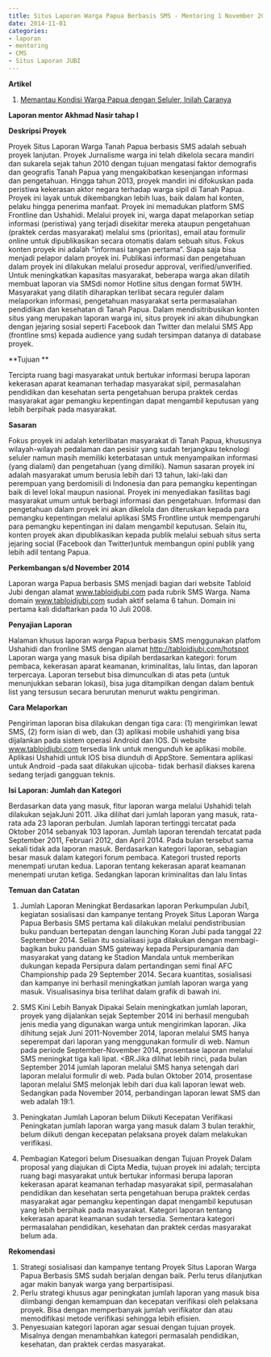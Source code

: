 ```yaml
---
title: Situs Laporan Warga Papua Berbasis SMS - Mentoring 1 November 2014
date: 2014-11-01
categories:
- laporan
- mentoring
- CMS
- Situs Laporan JUBI
---
```


**Artikel**

1. [Memantau Kondisi Warga Papua dengan Seluler, Inilah Caranya](http://ciptamedia.org/memantau-kondisi-warga-papua-dengan-seluler-inilah-caranya/)

**Laporan mentor Akhmad Nasir tahap I**

**Deskripsi Proyek**

Proyek Situs Laporan Warga Tanah Papua berbasis SMS adalah sebuah proyek lanjutan. Proyek Jurnalisme warga ini telah dikelola secara mandiri dan sukarela sejak tahun 2010 dengan tujuan mengatasi faktor demografis dan geografis Tanah Papua yang mengakibatkan kesenjangan informasi dan pengetahuan. 
Hingga tahun 2013, proyek mandiri ini difokuskan pada peristiwa kekerasan aktor negara terhadap warga sipil di Tanah Papua. Proyek ini layak untuk dikembangkan lebih luas, baik dalam hal konten, pelaku hingga penerima manfaat. Proyek ini memadukan platform SMS Frontline dan Ushahidi. Melalui proyek ini, warga dapat melaporkan setiap informasi (peristiwa) yang terjadi disekitar mereka ataupun pengetahuan (praktek cerdas masyarakat) melalui sms (prioritas), email atau formulir online untuk dipublikasikan secara otomatis dalam sebuah situs. Fokus konten proyek ini adalah “informasi tangan pertama”. Siapa saja bisa menjadi pelapor dalam proyek ini. Publikasi informasi dan pengetahuan dalam proyek ini dilakukan melalui prosedur approval, verified/unverified. 
Untuk meningkatkan kapasitas masyarakat, beberapa warga akan dilatih membuat laporan via SMSdi nomor Hotline situs dengan format 5W1H. Masyarakat yang dilatih diharapkan terlibat secara reguler dalam melaporkan informasi, pengetahuan masyarakat serta permasalahan pendidikan dan kesehatan di Tanah Papua. Dalam mendisitribusikan konten situs yang merupakan laporan warga ini, situs proyek ini akan dihubungkan dengan jejaring sosial seperti Facebook dan Twitter dan melalui SMS App (frontline sms) kepada audience yang sudah tersimpan datanya di database proyek.

**Tujuan **

Tercipta ruang bagi masyarakat untuk bertukar informasi berupa laporan kekerasan aparat keamanan terhadap masyarakat sipil, permasalahan pendidikan dan kesehatan serta pengetahuan berupa praktek cerdas masyarakat agar pemangku kepentingan dapat mengambil keputusan yang lebih berpihak pada masyarakat.

**Sasaran**

Fokus proyek ini adalah keterlibatan masyarakat di Tanah Papua, khususnya wilayah-wilayah pedalaman dan pesisir yang sudah terjangkau teknologi seluler namun masih memiliki keterbatasan untuk menyampaikan informasi (yang dialami) dan pengetahuan (yang dimiliki). Namun sasaran proyek ini adalah masyarakat umum berusia lebih dari 13 tahun, laki-laki dan perempuan yang berdomisili di Indonesia dan para pemangku kepentingan baik di level lokal maupun nasional. Proyek ini menyediakan fasilitas bagi masyarakat umum untuk berbagi informasi dan pengetahuan. Informasi dan pengetahuan dalam proyek ini akan dikelola dan diteruskan kepada para pemangku kepentingan melalui aplikasi SMS Frontline untuk mempengaruhi para pemangku kepentingan ini dalam mengambil keputusan. Selain itu, konten proyek akan dipublikasikan kepada publik melalui sebuah situs serta jejaring social (Facebook dan Twitter)untuk membangun opini publik yang lebih adil tentang Papua.

**Perkembangan s/d November 2014**

Laporan warga Papua berbasis SMS menjadi bagian dari website Tabloid Jubi dengan alamat www.tabloidjubi.com pada rubrik SMS Warga. 
Nama domain www.tabloidjubi.com sudah aktif selama 6 tahun. Domain ini pertama kali didaftarkan pada 10 Juli 2008.

**Penyajian Laporan**

Halaman khusus laporan warga Papua berbasis SMS menggunakan platfom Ushahidi dan fronline SMS dengan alamat http://tabloidjubi.com/hotspot Laporan warga yang masuk bisa dipilah berdasarkan kategori: forum pembaca, kekerasan aparat keamanan, kriminalitas, lalu lintas, dan laporan terpercaya. Laporan tersebut bisa dimunculkan di atas peta (untuk menunjukkan sebaran lokasi), bisa juga ditampilkan dengan dalam bentuk list yang tersusun secara berurutan menurut waktu pengiriman.

**Cara Melaporkan**

Pengiriman laporan bisa dilakukan dengan tiga cara: (1) mengirimkan lewat SMS, (2) form isian di web, dan (3) aplikasi mobile ushahidi yang bisa dijalankan pada sistem operasi Android dan IOS. 
Di website www.tabloidjubi.com tersedia link untuk mengunduh ke aplikasi mobile. Aplikasi Ushahidi untuk IOS bisa diunduh di AppStore. Sementara aplikasi untuk Android -pada saat dilakukan ujicoba- tidak berhasil diakses karena sedang terjadi gangguan teknis.

**Isi Laporan: Jumlah dan Kategori**

Berdasarkan data yang masuk, fitur laporan warga melalui Ushahidi telah dilakukan sejakJuni 2011. Jika dilihat dari jumlah laporan yang masuk, rata-rata ada 23 laporan perbulan. Jumlah laporan tertinggi tercatat pada Oktober 2014 sebanyak 103 laporan. Jumlah laporan terendah tercatat pada September 2011, Februari 2012, dan April 2014. Pada bulan tersebut sama sekali tidak ada laporan masuk. 
Berdasarkan kategori laporan, sebagian besar masuk dalam kategori forum pembaca. Kategori trusted reports menempati urutan kedua. Laporan tentang kekerasan aparat keamanan menempati urutan ketiga. Sedangkan laporan kriminalitas dan lalu lintas

**Temuan dan Catatan**

1. Jumlah Laporan Meningkat 
Berdasarkan laporan Perkumpulan Jubi1, kegiatan sosialisasi dan kampanye tentang Proyek Situs Laporan Warga Papua Berbasis SMS pertama kali dilakukan melalui pendistribusian buku panduan bertepatan dengan launching Koran Jubi pada tanggal 22 September 2014. Selian itu sosialisasi juga dilakukan dengan membagi-bagikan buku panduan SMS gateway kepada Persipuramania dan masyarakat yang datang ke Stadion Mandala untuk memberikan dukungan kepada Persipura dalam pertandingan semi final AFC Championship pada 29 September 2014. Secara kuantitas, sosialisasi dan kampanye ini berhasil meningkatkan jumlah laporan warga yang masuk. Visualisasinya bisa terlihat dalam grafik di bawah ini.

2. SMS Kini Lebih Banyak Dipakai 
Selain meningkatkan jumlah laporan, proyek yang dijalankan sejak September 2014 ini berhasil mengubah jenis media yang digunakan warga untuk mengirimkan laporan. Jika dihitung sejak Juni 2011-November 2014, laporan melalui SMS hanya seperempat dari laporan yang menggunakan formulir di web. Namun pada periode September-November 2014, prosentase laporan melalui SMS meningkat tiga kali lipat. <BR.Jika dilihat lebih rinci, pada bulan September 2014 jumlah laporan melalui SMS hanya setengah dari laporan melalui formulir di web. Pada bulan Oktober 2014, prosentase laporan melalui SMS melonjak lebih dari dua kali laporan lewat web. Sedangkan pada November 2014, perbandingan laporan lewat SMS dan web adalah 19:1.

3. Peningkatan Jumlah Laporan belum Diikuti Kecepatan Verifikasi 
Peningkatan jumlah laporan warga yang masuk dalam 3 bulan terakhir, belum diikuti dengan kecepatan pelaksana proyek dalam melakukan verifikasi.

4. Pembagian Kategori belum Disesuaikan dengan Tujuan Proyek 
Dalam proposal yang diajukan di Cipta Media, tujuan proyek ini adalah; tercipta ruang bagi masyarakat untuk bertukar informasi berupa laporan kekerasan aparat keamanan terhadap masyarakat sipil, permasalahan pendidikan dan kesehatan serta pengetahuan berupa praktek cerdas masyarakat agar pemangku kepentingan dapat mengambil keputusan yang lebih berpihak pada masyarakat. 
Kategori laporan tentang kekerasan aparat keamanan sudah tersedia. Sementara kategori permasalahan pendidikan, kesehatan dan praktek cerdas masyarakat belum ada.

**Rekomendasi**

1. Strategi sosialisasi dan kampanye tentang Proyek Situs Laporan Warga Papua Berbasis SMS sudah berjalan dengan baik. Perlu terus dilanjutkan agar makin banyak warga yang berpartisipasi. 
2. Perlu strategi khusus agar peningkatan jumlah laporan yang masuk bisa diimbangi dengan kemampuan dan kecepatan verifikasi oleh pelaksana proyek. Bisa dengan memperbanyak jumlah verifikator dan atau memodifikasi metode verifikasi sehingga lebih efisien. 
3. Penyesuaian kategori laporan agar sesuai dengan tujuan proyek. Misalnya dengan menambahkan kategori permasalah pendidikan, kesehatan, dan praktek cerdas masyarakat.
